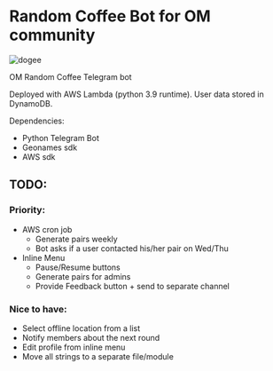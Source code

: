 # Random Coffee Bot for OM community

![dogee](https://om-random-coffee-bot-bucket.s3.amazonaws.com/sobaka.jpg)

OM Random Coffee Telegram bot 

Deployed with AWS Lambda (python 3.9 runtime). 
User data stored in DynamoDB.

Dependencies:

- Python Telegram Bot
- Geonames sdk
- AWS sdk

## TODO:

### Priority:

- AWS cron job
  - Generate pairs weekly
  - Bot asks if a user contacted his/her pair on Wed/Thu
- Inline Menu
  - Pause/Resume buttons
  - Generate pairs for admins
  - Provide Feedback button + send to separate channel


### Nice to have:

- Select offline location from a list
- Notify members about the next round
- Edit profile from inline menu
- Move all strings to a separate file/module
